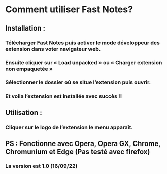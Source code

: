 # Comment utiliser Fast Notes?

## Installation :
### Télécharger Fast Notes puis activer le mode développeur des extension dans voter navigateur web.
### Ensuite cliquer sur  « Load unpacked » ou « Charger extension non empaquetée »
### Sélectionner le dossier où se situe l’extension puis ouvrir.
### Et voila l’extension est installée avec succès !!

## Utilisation :
### Cliquer sur le logo de l’extension le menu apparaît. 

## PS : Fonctionne avec Opera, Opera GX, Chrome, Chromunium et Edge (Pas testé avec firefox)

### La version est 1.0 (16/09/22)
